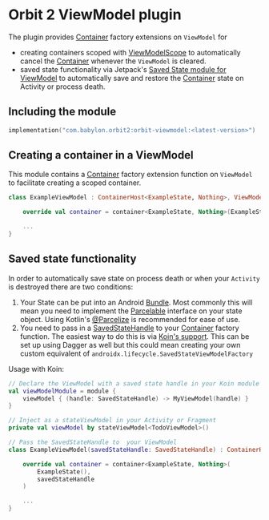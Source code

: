 # Orbit 2 ViewModel plugin

The plugin provides [Container](../orbit-2-core/src/main/java/com/babylon/orbit2/Container.kt)
  factory extensions on `ViewModel` for

- creating containers scoped with
  [ViewModelScope](https://developer.android.com/topic/libraries/architecture/coroutines)
  to automatically cancel the
  [Container](../orbit-2-core/src/main/java/com/babylon/orbit2/Container.kt)
  whenever the `ViewModel` is cleared.
- saved state functionality via Jetpack's
  [Saved State module for ViewModel](https://developer.android.com/topic/libraries/architecture/viewmodel-savedstate)
  to automatically save and restore the
  [Container](../orbit-2-core/src/main/java/com/babylon/orbit2/Container.kt)
  state on Activity or process death.

## Including the module

```kotlin
implementation("com.babylon.orbit2:orbit-viewmodel:<latest-version>")
```

## Creating a container in a ViewModel

This module contains a
[Container](../orbit-2-core/src/main/java/com/babylon/orbit2/Container.kt)
factory extension function on `ViewModel` to facilitate creating a scoped
container.

``` kotlin
class ExampleViewModel : ContainerHost<ExampleState, Nothing>, ViewModel() {

    override val container = container<ExampleState, Nothing>(ExampleState())

    ...
}
```

## Saved state functionality

In order to automatically save state on process death or when your `Activity` is
destroyed there are two conditions:

1. Your State can be put into an Android
   [Bundle](https://developer.android.com/reference/android/os/Bundle). Most
   commonly this will mean you need to implement the
   [Parcelable](https://developer.android.com/reference/android/os/Parcelable)
   interface on your state object. Using Kotlin's
   [@Parcelize](https://kotlinlang.org/docs/reference/compiler-plugins.html#parcelable-implementations-generator)
   is recommended for ease of use.
1. You need to pass in a
   [SavedStateHandle](https://developer.android.com/reference/androidx/lifecycle/SavedStateHandle)
   to your
   [Container](../orbit-2-core/src/main/java/com/babylon/orbit2/Container.kt)
   factory function. The easiest way to do this is via
   [Koin's support](https://doc.insert-koin.io/#/koin-android/viewmodel?id=viewmodel-and-state-bundle).
   This can be set up using Dagger as well but this could mean creating your own
   custom equivalent of `androidx.lifecycle.SavedStateViewModelFactory`

Usage with Koin:

``` kotlin
// Declare the ViewModel with a saved state handle in your Koin module
val viewModelModule = module {
    viewModel { (handle: SavedStateHandle) -> MyViewModel(handle) }
}

// Inject as a stateViewModel in your Activity or Fragment
private val viewModel by stateViewModel<TodoViewModel>()

// Pass the SavedStateHandle to  your ViewModel
class ExampleViewModel(savedStateHandle: SavedStateHandle) : ContainerHost<ExampleState, Nothing>, ViewModel() {

    override val container = container<ExampleState, Nothing>(
        ExampleState(),
        savedStateHandle
    )

    ...
}
```
